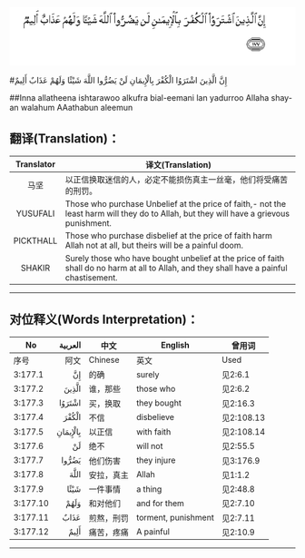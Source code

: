 ![003:177](images/003_177.gif)

#إِنَّ الَّذِينَ اشْتَرَوُا الْكُفْرَ بِالْإِيمَانِ لَنْ يَضُرُّوا اللَّهَ شَيْئًا وَلَهُمْ عَذَابٌ أَلِيمٌ 

##Inna allatheena ishtarawoo alkufra bial-eemani lan yadurroo Allaha shay-an walahum AAathabun aleemun 

## 翻译(Translation)：

| Translator | 译文(Translation)                                            |
| :--------: | ------------------------------------------------------------ |
|    马坚    | 以正信换取迷信的人，必定不能损伤真主一丝毫，他们将受痛苦的刑罚。 |
|  YUSUFALI  | Those who purchase Unbelief at the price of faith,- not the least harm will they do to Allah, but they will have a grievous punishment. |
| PICKTHALL  | Those who purchase disbelief at the price of faith harm Allah not at all, but theirs will be a painful doom. |
|   SHAKIR   | Surely those who have bought unbelief at the price of faith shall do no harm at all to Allah, and they shall have a painful chastisement. |

---

## 对位释义(Words Interpretation)：

| No   | العربية | 中文    | English | 曾用词 |
| ---- | ------: | ------- | ------- | ------ |
| 序号 |    阿文 | Chinese | 英文    | Used   |
| 3:177.1  | إِنَّ       | 的确       | surely              | 见2:6.1    |
| 3:177.2  | الَّذِينَ    | 谁，那些   | those who           | 见2:6.2    |
| 3:177.3  | اشْتَرَوُا   | 买，换取   | they bought         | 见2:16.3   |
| 3:177.4  | الْكُفْرَ    | 不信       | disbelieve          | 见2:108.13 |
| 3:177.5  | بِالْإِيمَانِ | 以正信     | with faith          | 见2:108.14 |
| 3:177.6  | لَنْ       | 绝不       | will not            | 见2:55.5   |
| 3:177.7  | يَضُرُّوا    | 他们伤害   | they injure         | 见3:176.9  |
| 3:177.8  | اللَّهَ     | 安拉，真主 | Allah               | 见1:1.2    |
| 3:177.9  | شَيْئًا     | 一件事情   | a thing             | 见2:48.8   |
| 3:177.10 | وَلَهُمْ     | 和对他们   | and for them        | 见2:7.10   |
| 3:177.11 | عَذَابٌ     | 煎熬，刑罚 | torment, punishment | 见2:7.11   |
| 3:177.12 | أَلِيمٌ     | 痛苦，疼痛 | A painful           | 见2:10.9   |

---
